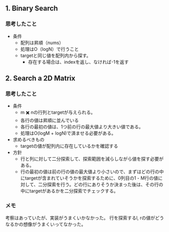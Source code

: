 ## 1. Binary Search
### 思考したこと
- 条件
    - 配列は昇順（nums）
    - 処理はO（logN）で行うこと
    - targetと同じ値を配列内から探す。
        - 存在する場合は、indexを返し、なければ-1を返す

## 2. Search a 2D Matrix
### 思考したこと
- 条件
    - m ✖️ nの行列とtargetが与えられる。
    - 各行の値は昇順に並んでいる
    - 各行の最初の値は、1つ前の行の最大値より大きい値である。
    - 処理はO(logM + logN)で済ませる必要がある。
- 求めるべきもの
    - targetの値が配列内に存在しているかを確認する
- 方針
    - 行と列に対して二分探索して、探索範囲を減らしながら値を探す必要がある。
    - 行の最初の値は前の行の値の最大値より小さいので、まずはどの行の中にtargetが含まれていそうかを探索するために、0列目の1 - M行の値に対して、二分探索を行う。どの行にありそうか決まった後は、その行の中にtargetがあるかを二分探索でチェックする。

### メモ
考察はあっていたが、実装がうまくいかなかった。
行を探索するl, rの値がどうなるかの想像がうまくいってなかった。